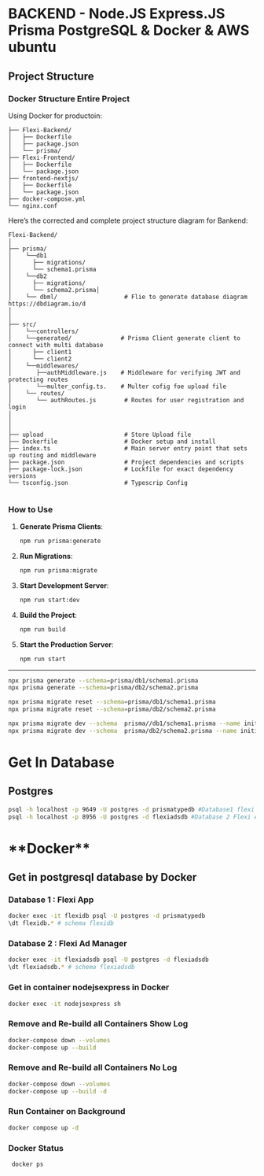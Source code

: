 # BACKEND - Node.JS Express.JS Prisma PostgreSQL & Docker & AWS ubuntu

## Project Structure

### Docker Structure Entire Project

Using Docker for productoin:

```
├── Flexi-Backend/
│   ├── Dockerfile
│   ├── package.json
│   └── prisma/
├── Flexi-Frontend/
│   ├── Dockerfile
│   └── package.json
├── frontend-nextjs/
│   ├── Dockerfile
│   └── package.json
├── docker-compose.yml
└── nginx.conf

```

Here’s the corrected and complete project structure diagram for Bankend:

```
Flexi-Backend/
│
├── prisma/
│    └──db1
│      ├── migrations/
│      └── schema1.prisma
│    └──db2
│      ├── migrations/
│      └── schema2.prisma│           
│    └── dbml/                   # Flie to generate database diagram https://dbdiagram.io/d
│
│
├── src/
│    └──controllers/            
│    └──generated/              # Prisma Client generate client to connect with multi database
│      ├── client1
│      └── client2
│    └──middlewares/
│       ├──authMiddleware.js    # Middleware for verifying JWT and protecting routes
│       └──multer_config.ts.    # Multer cofig foe upload file
│    └── routes/
│       └── authRoutes.js        # Routes for user registration and login
│
│
│
├── upload                       # Store Upload file
├── Dockerfile                   # Docker setup and install 
├── index.ts                     # Main server entry point that sets up routing and middleware
├── package.json                 # Project dependencies and scripts
├── package-lock.json            # Lockfile for exact dependency versions
└── tsconfig.json                # Typescrip Config


```

### **How to Use**

1. **Generate Prisma Clients**:

   ```bash
   npm run prisma:generate
   ```

2. **Run Migrations**:

   ```bash
   npm run prisma:migrate
   ```

3. **Start Development Server**:

   ```bash
   npm run start:dev
   ```

4. **Build the Project**:

   ```bash
   npm run build
   ```

5. **Start the Production Server**:
   ```bash
   npm run start
   ```

---

```bash
npx prisma generate --schema=prisma/db1/schema1.prisma
npx prisma generate --schema=prisma/db2/schema2.prisma
```

```bash
npx prisma migrate reset --schema=prisma/db1/schema1.prisma
npx prisma migrate reset --schema=prisma/db2/schema2.prisma
```

```bash
npx prisma migrate dev --schema  prisma//db1/schema1.prisma --name initial
npx prisma migrate dev --schema  prisma/db2/schema2.prisma --name initial
```

# Get In Database

## Postgres

```bash
psql -h localhost -p 9649 -U postgres -d prismatypedb #Database1 flexi App
psql -h localhost -p 8956 -U postgres -d flexiadsdb #Database 2 Flexi Ad Manager
```

# \***\*Docker\*\***

## Get in postgresql database by Docker

### Database 1 : Flexi App

```bash
docker exec -it flexidb psql -U postgres -d prismatypedb
\dt flexidb.* # schema flexidb
```

### Database 2 : Flexi Ad Manager

```bash
docker exec -it flexiadsdb psql -U postgres -d flexiadsdb
\dt flexiadsdb.* # schema flexiadsdb
```

### **Get in container nodejsexpress in Docker**

```bash
docker exec -it nodejsexpress sh
```

### **Remove and Re-build all Containers Show Log**

```bash
docker-compose down --volumes
docker-compose up --build
```

### **Remove and Re-build all Containers No Log**

```bash
docker-compose down --volumes
docker-compose up --build -d
```

### **Run Container on Background**

```bash
docker compose up -d
```

### **Docker Status**

```bash
 docker ps
```
